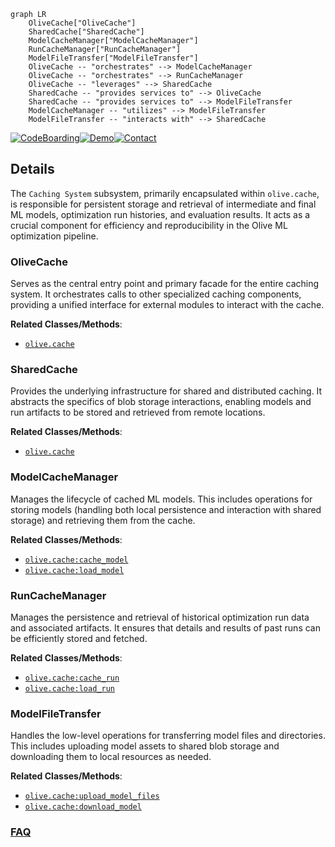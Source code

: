 ```mermaid
graph LR
    OliveCache["OliveCache"]
    SharedCache["SharedCache"]
    ModelCacheManager["ModelCacheManager"]
    RunCacheManager["RunCacheManager"]
    ModelFileTransfer["ModelFileTransfer"]
    OliveCache -- "orchestrates" --> ModelCacheManager
    OliveCache -- "orchestrates" --> RunCacheManager
    OliveCache -- "leverages" --> SharedCache
    SharedCache -- "provides services to" --> OliveCache
    SharedCache -- "provides services to" --> ModelFileTransfer
    ModelCacheManager -- "utilizes" --> ModelFileTransfer
    ModelFileTransfer -- "interacts with" --> SharedCache
```

[![CodeBoarding](https://img.shields.io/badge/Generated%20by-CodeBoarding-9cf?style=flat-square)](https://github.com/CodeBoarding/GeneratedOnBoardings)[![Demo](https://img.shields.io/badge/Try%20our-Demo-blue?style=flat-square)](https://www.codeboarding.org/demo)[![Contact](https://img.shields.io/badge/Contact%20us%20-%20contact@codeboarding.org-lightgrey?style=flat-square)](mailto:contact@codeboarding.org)

## Details

The `Caching System` subsystem, primarily encapsulated within `olive.cache`, is responsible for persistent storage and retrieval of intermediate and final ML models, optimization run histories, and evaluation results. It acts as a crucial component for efficiency and reproducibility in the Olive ML optimization pipeline.

### OliveCache
Serves as the central entry point and primary facade for the entire caching system. It orchestrates calls to other specialized caching components, providing a unified interface for external modules to interact with the cache.


**Related Classes/Methods**:

- <a href="https://github.com/microsoft/Olive/blob/main/olive/cache.py" target="_blank" rel="noopener noreferrer">`olive.cache`</a>


### SharedCache
Provides the underlying infrastructure for shared and distributed caching. It abstracts the specifics of blob storage interactions, enabling models and run artifacts to be stored and retrieved from remote locations.


**Related Classes/Methods**:

- <a href="https://github.com/microsoft/Olive/blob/main/olive/cache.py" target="_blank" rel="noopener noreferrer">`olive.cache`</a>


### ModelCacheManager
Manages the lifecycle of cached ML models. This includes operations for storing models (handling both local persistence and interaction with shared storage) and retrieving them from the cache.


**Related Classes/Methods**:

- <a href="https://github.com/microsoft/Olive/blob/main/olive/cache.py" target="_blank" rel="noopener noreferrer">`olive.cache:cache_model`</a>
- <a href="https://github.com/microsoft/Olive/blob/main/olive/cache.py" target="_blank" rel="noopener noreferrer">`olive.cache:load_model`</a>


### RunCacheManager
Manages the persistence and retrieval of historical optimization run data and associated artifacts. It ensures that details and results of past runs can be efficiently stored and fetched.


**Related Classes/Methods**:

- <a href="https://github.com/microsoft/Olive/blob/main/olive/cache.py" target="_blank" rel="noopener noreferrer">`olive.cache:cache_run`</a>
- <a href="https://github.com/microsoft/Olive/blob/main/olive/cache.py" target="_blank" rel="noopener noreferrer">`olive.cache:load_run`</a>


### ModelFileTransfer
Handles the low-level operations for transferring model files and directories. This includes uploading model assets to shared blob storage and downloading them to local resources as needed.


**Related Classes/Methods**:

- <a href="https://github.com/microsoft/Olive/blob/main/olive/cache.py" target="_blank" rel="noopener noreferrer">`olive.cache:upload_model_files`</a>
- <a href="https://github.com/microsoft/Olive/blob/main/olive/cache.py" target="_blank" rel="noopener noreferrer">`olive.cache:download_model`</a>




### [FAQ](https://github.com/CodeBoarding/GeneratedOnBoardings/tree/main?tab=readme-ov-file#faq)